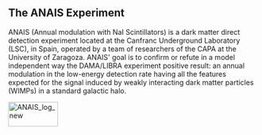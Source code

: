 <!--
**ANAISexperiment/ANAISexperiment** is a ✨ _special_ ✨ repository because its `README.md` (this file) appears on your GitHub profile.

Here are some ideas to get you started:

- 🔭 I’m currently working on ...
- 🌱 I’m currently learning ...
- 👯 I’m looking to collaborate on ...
- 🤔 I’m looking for help with ...
- 💬 Ask me about ...
- 📫 How to reach me: ...
- 😄 Pronouns: ...
- ⚡ Fun fact: ...
-->

## The ANAIS Experiment

ANAIS (Annual modulation with NaI Scintillators) is a dark matter direct detection experiment located at the Canfranc Underground Laboratory (LSC), in Spain, operated by a team of researchers of the CAPA at the University of Zaragoza. ANAIS' goal is to confirm or refute in a model independent way the DAMA/LIBRA experiment positive result: an annual modulation in the low-energy detection rate having all the features expected for the signal induced by weakly interacting dark matter particles (WIMPs) in a standard galactic halo.

<img width="100" height="50" alt="ANAIS_log_new" src="https://github.com/user-attachments/assets/553b25d8-b1ba-4e6b-80b2-94535ad9b811" />
